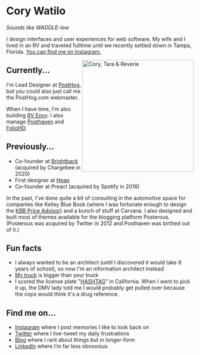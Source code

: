 # Cory Watilo
_Sounds like WADDLE-low_

I design interfaces and user experiences for web software. My wife and I lived in an RV and traveled fulltime until we recently settled down in Tampa, Florida. [You can find me on Instagram.](https://instagram.com/watilo)

<img src="https://user-images.githubusercontent.com/154479/147385734-18fa43b4-0534-4922-b1bc-b3f43e184db4.jpg" alt="Cory, Tara & Reverie" style="float: right; width: 300px;" />

## Currently...

I'm Lead Designer at [PostHog](https://posthog.com "Link: https://posthog.com"), but you could also just call me the PostHog.com webmaster.

When I have time, I'm also building [RV Envy](https://rvenvy.com). I also manage [Posthaven](https://posthaven.com) and [FolioHD](https://foliohd.com).

## Previously...

- Co-founder at [Brightback](https://brightback.com "Link: https://brightback.com") (acquired by Chargebee in 2020)
- First designer at [Heap](https://heap.io)
- Co-founder at Preact (acquired by Spotify in 2016)

In the past, I've done quite a bit of consulting in the automotive space for companies like Kelley Blue Book (where I was fortunate enough to design the [KBB Price Advisor](https://watilo.foliohd.com/kelley-blue-book)) and a bunch of stuff at Carvana. I also designed and built most of themes available for the blogging platform Posterous. (Posterous was acquired by Twitter in 2012 and Posthaven was birthed out of it.)

## Fun facts

- I always wanted to be an architect (until I discovered it would take 8 years of school), so now I'm an information architect instead
- [My truck](https://www.instagram.com/p/CDT6xezFsoF) is bigger than your truck
- I scored the license plate "[HASHTAG](https://www.instagram.com/p/5oGdUpk4fK/)" in California. When I went to pick it up, the DMV lady told me I would probably get pulled over because the cops would think it's a drug reference.

## Find me on...

- [Instagram](https://instagram.com/watilo) where I post memories I like to look back on
- [Twitter](https://twitter.com/watilo) where I live-tweet my daily frustrations
- [Blog](https://watilo.com) where I rant about things but in longer-form
- [LinkedIn](https://linkedin.com/in/corywatilo) where I’m far less obnoxious
